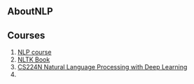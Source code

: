 ## AboutNLP

## Courses
1. [NLP course](https://people.cs.umass.edu/~miyyer/cs685/)
2. [NLTK Book](https://www.nltk.org/book/)
3. [CS224N Natural Language Processing with Deep Learning](https://web.stanford.edu/class/cs224n/)
4. 
